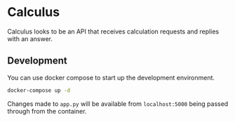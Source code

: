 # Calculus
Calculus looks to be an API that receives calculation requests and replies with an answer.

## Development
You can use docker compose to start up the development environment.
```bash
docker-compose up -d
```
Changes made to `app.py` will be available from `localhost:5000` being passed through from the container.
